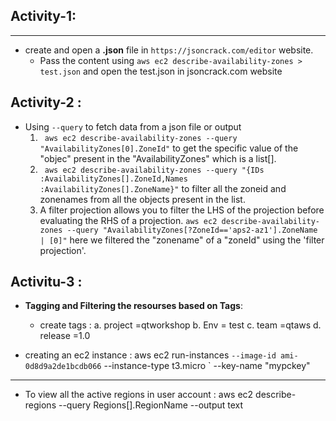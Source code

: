## Activity-1:
---------------
* create and open a **.json** file in `https://jsoncrack.com/editor` website.
  * Pass the content using `aws ec2 describe-availability-zones > test.json` and open the test.json in jsoncrack.com website
## Activity-2 :
* Using `--query` to fetch data from a json file or output 
   1. ` aws ec2 describe-availability-zones --query "AvailabilityZones[0].ZoneId"` to get the specific value of the "objec" present in the "AvailabilityZones" which is a list[].
   2. ` aws ec2 describe-availability-zones --query "{IDs :AvailabilityZones[].ZoneId,Names :AvailabilityZones[].ZoneName}"` to filter all the zoneid and zonenames from all the objects present in the list.
   3. A filter projection allows you to filter the LHS of the projection before evaluating the RHS of a projection.
   `aws ec2 describe-availability-zones --query "AvailabilityZones[?ZoneId=='aps2-az1'].ZoneName | [0]"` here we filtered the "zonename" of a "zoneId" using the 'filter projection'.
## Activitu-3 :
* **Tagging and Filtering the resourses based on Tags**:
  * create tags :
     a. project =qtworkshop
     b. Env = test
     c. team =qtaws
     d. release =1.0

* creating an ec2 instance :
   aws ec2 run-instances `
    --image-id ami-0d8d9a2de1bcdb066 `
    --instance-type t3.micro `
    --key-name "mypckey"
------------
* To view all the active regions in user account : 
    aws ec2 describe-regions --query Regions[].RegionName --output text  